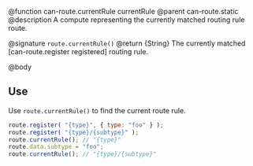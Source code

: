 @function can-route.currentRule currentRule
@parent can-route.static
@description A compute representing the currently matched routing rule route.

@signature `route.currentRule()`
@return {String} The currently matched [can-route.register registered] routing rule.

@body

## Use

Use `route.currentRule()` to find the current route rule.

```js
route.register( "{type}", { type: "foo" } );
route.register( "{type}/{subtype}" );
route.currentRule(); // "{type}"
route.data.subtype = "foo";
route.currentRule(); // "{type}/{subtype}"
```
